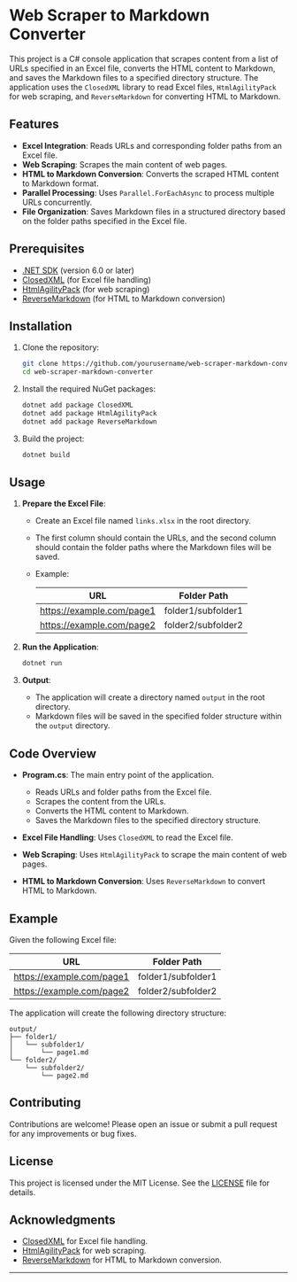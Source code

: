 # Web Scraper to Markdown Converter

This project is a C# console application that scrapes content from a list of URLs specified in an Excel file, converts the HTML content to Markdown, and saves the Markdown files to a specified directory structure. The application uses the `ClosedXML` library to read Excel files, `HtmlAgilityPack` for web scraping, and `ReverseMarkdown` for converting HTML to Markdown.

## Features

- **Excel Integration**: Reads URLs and corresponding folder paths from an Excel file.
- **Web Scraping**: Scrapes the main content of web pages.
- **HTML to Markdown Conversion**: Converts the scraped HTML content to Markdown format.
- **Parallel Processing**: Uses `Parallel.ForEachAsync` to process multiple URLs concurrently.
- **File Organization**: Saves Markdown files in a structured directory based on the folder paths specified in the Excel file.

## Prerequisites

- [.NET SDK](https://dotnet.microsoft.com/download) (version 6.0 or later)
- [ClosedXML](https://github.com/ClosedXML/ClosedXML) (for Excel file handling)
- [HtmlAgilityPack](https://html-agility-pack.net/) (for web scraping)
- [ReverseMarkdown](https://github.com/mysticmind/reversemarkdown-net) (for HTML to Markdown conversion)

## Installation

1. Clone the repository:
   ```bash
   git clone https://github.com/yourusername/web-scraper-markdown-converter.git
   cd web-scraper-markdown-converter
   ```

2. Install the required NuGet packages:
   ```bash
   dotnet add package ClosedXML
   dotnet add package HtmlAgilityPack
   dotnet add package ReverseMarkdown
   ```

3. Build the project:
   ```bash
   dotnet build
   ```

## Usage

1. **Prepare the Excel File**:
   - Create an Excel file named `links.xlsx` in the root directory.
   - The first column should contain the URLs, and the second column should contain the folder paths where the Markdown files will be saved.
   - Example:

     | URL                                      | Folder Path          |
     |------------------------------------------|----------------------|
     | https://example.com/page1                | folder1/subfolder1   |
     | https://example.com/page2                | folder2/subfolder2   |

2. **Run the Application**:
   ```bash
   dotnet run
   ```

3. **Output**:
   - The application will create a directory named `output` in the root directory.
   - Markdown files will be saved in the specified folder structure within the `output` directory.

## Code Overview

- **Program.cs**: The main entry point of the application.
  - Reads URLs and folder paths from the Excel file.
  - Scrapes the content from the URLs.
  - Converts the HTML content to Markdown.
  - Saves the Markdown files to the specified directory structure.

- **Excel File Handling**: Uses `ClosedXML` to read the Excel file.
- **Web Scraping**: Uses `HtmlAgilityPack` to scrape the main content of web pages.
- **HTML to Markdown Conversion**: Uses `ReverseMarkdown` to convert HTML to Markdown.

## Example

Given the following Excel file:

| URL                                      | Folder Path          |
|------------------------------------------|----------------------|
| https://example.com/page1                | folder1/subfolder1   |
| https://example.com/page2                | folder2/subfolder2   |

The application will create the following directory structure:

```
output/
├── folder1/
│   └── subfolder1/
│       └── page1.md
└── folder2/
    └── subfolder2/
        └── page2.md
```

## Contributing

Contributions are welcome! Please open an issue or submit a pull request for any improvements or bug fixes.

## License

This project is licensed under the MIT License. See the [LICENSE](LICENSE) file for details.

## Acknowledgments

- [ClosedXML](https://github.com/ClosedXML/ClosedXML) for Excel file handling.
- [HtmlAgilityPack](https://html-agility-pack.net/) for web scraping.
- [ReverseMarkdown](https://github.com/mysticmind/reversemarkdown-net) for HTML to Markdown conversion.

---
